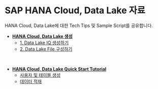# SAP HANA Cloud, Data Lake 자료

HANA Cloud, Data Lake에 대한 Tech Tips 및 Sample Script를 공유합니다.

- **[HANA Cloud, Data Lake 생성](create_datalake/)**
    - [1. Data Lake IQ 생성하기](create_datalake/create-data-lake-db.md)
    - [2. Data Lake File 구성하기](crate_datalake/configure-data-lake-files.md)

<br>

- **[HANA Cloud, Data Lake Quick Start Tutorial](quick_start_tutorial/)**
    - [사용자 및 테이블 생성](quick_start_tutorial/ABAP)
    - [데이터 적재](quick_start_tutorial/IQ)
